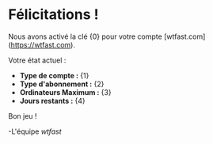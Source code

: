 # Félicitations ! 
Nous avons activé la clé {0} pour votre compte [wtfast.com] (https://wtfast.com).

Votre état actuel :

* **Type de compte :** {1}
* **Type d'abonnement :** {2}
* **Ordinateurs Maximum :** {3}
* **Jours restants :** {4}

Bon jeu !

-L'équipe *wtfast*
